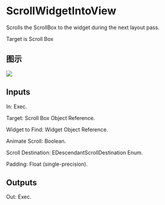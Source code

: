 # ScrollWidgetIntoView

Scrolls the ScrollBox to the widget during the next layout pass.

Target is Scroll Box

## 图示

![]($-20221218-21354925.png)

## Inputs

In: Exec.

Target: Scroll Box Object Reference.

Widget to Find: Widget Object Reference.

Animate Scroll: Boolean.

Scroll Destination: EDescendantScrollDestination Enum.

Padding: Float (single-precision).  

## Outputs

Out: Exec.

